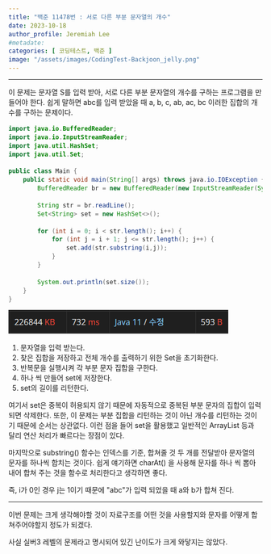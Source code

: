 ```yaml
---
title: "백준 11478번 : 서로 다른 부분 문자열의 개수"
date: 2023-10-18
author_profile: Jeremiah Lee
#metadate:
categories: [ 코딩테스트, 백준 ]
image: "/assets/images/CodingTest-Backjoon_jelly.png"
---
```

***

이 문제는 문자열 S를 입력 받아, 서로 다른 부분 문자열의 개수를 구하는 프로그램을 만들어야 한다.
쉽게 말하면 abc를 입력 받았을 때
a, b, c, ab, ac, bc 이러한 집합의 개수를 구하는 문제이다.

```java
import java.io.BufferedReader;
import java.io.InputStreamReader;
import java.util.HashSet;
import java.util.Set;

public class Main {
    public static void main(String[] args) throws java.io.IOException {
        BufferedReader br = new BufferedReader(new InputStreamReader(System.in));

        String str = br.readLine();
        Set<String> set = new HashSet<>();

        for (int i = 0; i < str.length(); i++) {
            for (int j = i + 1; j <= str.length(); j++) {
                set.add(str.substring(i,j));
            }
        }

        System.out.println(set.size());
    }
}
```
![](/assets/images/CT_BJ_LOG/BJ_11478.png)

1. 문자열을 입력 받는다.
2. 찾은 집합을 저장하고 전체 개수를 출력하기 위한 Set을 초기화한다.
3. 반복문을 실행시켜 각 부분 문자 집합을 구한다.
4. 하나 씩 만들어 set에 저장한다.
5. set의 길이를 리턴한다.

여기서 set은 중복이 허용되지 않기 때문에 자동적으로 중복된 부분 문자의 집합이 입력되면 삭제한다.
또한, 이 문제는 부분 집합을 리턴하는 것이 아닌 개수를 리턴하는 것이기 때문에 순서는 상관없다.
이런 점을 들어 set을 활용했고 일반적인 ArrayList 등과 달리 연산 처리가 빠르다는 장점이 있다.

마지막으로 substring() 함수는 인덱스를 기준, 합쳐줄 것 두 개를 전달받아 문자열의 문자를 하나씩 합치는 것이다.
쉽게 얘기하면 charAt() 을 사용해 문자를 하나 씩 뽑아 내어 합쳐 주는 것을 함수로 처리한다고 생각하면 좋다.

즉, i가 0인 경우 j는 1이기 때문에 "abc"가 입력 되었을 때 a와 b가 합쳐 진다.

***

이번 문제는 크게 생각해야할 것이 자료구조를 어떤 것을 사용할지와
문자를 어떻게 합쳐주어야할지 정도가 되겠다.

사실 실버3 레벨의 문제라고 명시되어 있긴 난이도가 크게 와닿지는 않았다.